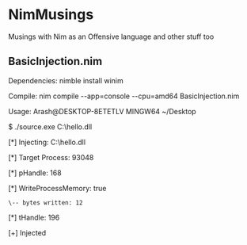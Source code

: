 # NimMusings
Musings with Nim as an Offensive language and other stuff too


## BasicInjection.nim
Dependencies: nimble install winim

Compile: nim compile --app=console --cpu=amd64 BasicInjection.nim

Usage: Arash@DESKTOP-8ETETLV MINGW64 ~/Desktop

$ ./source.exe C:\\hello.dll

[*] Injecting: C:\hello.dll

[*] Target Process: 93048

[*] pHandle: 168

[*] WriteProcessMemory: true

    \-- bytes written: 12
    

[*] tHandle: 196

[+] Injected

